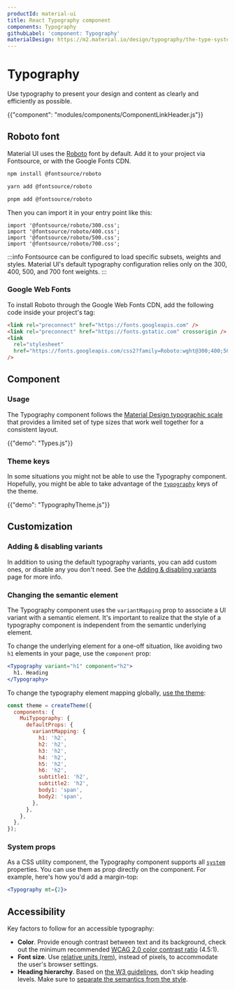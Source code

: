 ```yaml
---
productId: material-ui
title: React Typography component
components: Typography
githubLabel: 'component: Typography'
materialDesign: https://m2.material.io/design/typography/the-type-system.html
---
```


# Typography

<p class="description">Use typography to present your design and content as clearly and efficiently as possible.</p>

{{"component": "modules/components/ComponentLinkHeader.js"}}

## Roboto font

Material UI uses the [Roboto](https://fonts.google.com/specimen/Roboto) font by default.
Add it to your project via Fontsource, or with the Google Fonts CDN.

<codeblock storageKey="package-manager">

```bash npm
npm install @fontsource/roboto
```

```bash yarn
yarn add @fontsource/roboto
```

```bash pnpm
pnpm add @fontsource/roboto
```

</codeblock>

Then you can import it in your entry point like this:

```tsx
import '@fontsource/roboto/300.css';
import '@fontsource/roboto/400.css';
import '@fontsource/roboto/500.css';
import '@fontsource/roboto/700.css';
```

:::info
Fontsource can be configured to load specific subsets, weights and styles. Material UI's default typography configuration relies only on the 300, 400, 500, and 700 font weights.
:::

### Google Web Fonts

To install Roboto through the Google Web Fonts CDN, add the following code inside your project's <head /> tag:

```html
<link rel="preconnect" href="https://fonts.googleapis.com" />
<link rel="preconnect" href="https://fonts.gstatic.com" crossorigin />
<link
  rel="stylesheet"
  href="https://fonts.googleapis.com/css2?family=Roboto:wght@300;400;500;600;700&display=swap"
/>
```

## Component

### Usage

The Typography component follows the [Material Design typographic scale](https://m2.material.io/design/typography/#type-scale) that provides a limited set of type sizes that work well together for a consistent layout.

{{"demo": "Types.js"}}

### Theme keys

In some situations you might not be able to use the Typography component.
Hopefully, you might be able to take advantage of the [`typography`](/material-ui/customization/default-theme/?expand-path=$.typography) keys of the theme.

{{"demo": "TypographyTheme.js"}}

## Customization

### Adding & disabling variants

In addition to using the default typography variants, you can add custom ones, or disable any you don't need. See the [Adding & disabling variants](/material-ui/customization/typography/#adding-amp-disabling-variants) page for more info.

### Changing the semantic element

The Typography component uses the `variantMapping` prop to associate a UI variant with a semantic element.
It's important to realize that the style of a typography component is independent from the semantic underlying element.

To change the underlying element for a one-off situation, like avoiding two `h1` elements in your page, use the `component` prop:

```jsx
<Typography variant="h1" component="h2">
  h1. Heading
</Typography>
```

To change the typography element mapping globally, [use the theme](/material-ui/customization/typography/#adding-amp-disabling-variants):

```js
const theme = createTheme({
  components: {
    MuiTypography: {
      defaultProps: {
        variantMapping: {
          h1: 'h2',
          h2: 'h2',
          h3: 'h2',
          h4: 'h2',
          h5: 'h2',
          h6: 'h2',
          subtitle1: 'h2',
          subtitle2: 'h2',
          body1: 'span',
          body2: 'span',
        },
      },
    },
  },
});
```

### System props

As a CSS utility component, the Typography component supports all [`system`](/system/properties/) properties. You can use them as prop directly on the component.
For example, here's how you'd add a margin-top:

```jsx
<Typography mt={2}>
```

## Accessibility

Key factors to follow for an accessible typography:

- **Color**. Provide enough contrast between text and its background, check out the minimum recommended [WCAG 2.0 color contrast ratio](https://www.w3.org/TR/UNDERSTANDING-WCAG20/visual-audio-contrast-contrast.html) (4.5:1).
- **Font size**. Use [relative units (rem)](/material-ui/customization/typography/#font-size), instead of pixels, to accommodate the user's browser settings.
- **Heading hierarchy**. Based on [the W3 guidelines](https://www.w3.org/WAI/tutorials/page-structure/headings/), don't skip heading levels. Make sure to [separate the semantics from the style](#changing-the-semantic-element).

